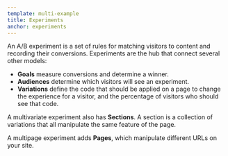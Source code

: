 ```yaml
---
template: multi-example
title: Experiments
anchor: experiments
---
```


An A/B experiment is a set of rules for matching visitors to content and recording their conversions. Experiments are the hub that connect several other models:

- **Goals** measure conversions and determine a winner.
- **Audiences** determine which visitors will see an experiment.
- **Variations** define the code that should be applied on a page to change the experience for a visitor, and the percentage of visitors who should see that code.

A multivariate experiment also has **Sections**. A section is a collection of variations that all manipulate the same feature of the page.

A multipage experiment adds **Pages**, which manipulate different URLs on your site.
